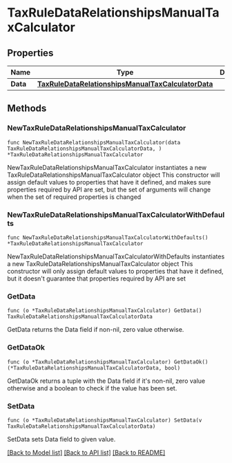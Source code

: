 # TaxRuleDataRelationshipsManualTaxCalculator

## Properties

Name | Type | Description | Notes
------------ | ------------- | ------------- | -------------
**Data** | [**TaxRuleDataRelationshipsManualTaxCalculatorData**](TaxRuleDataRelationshipsManualTaxCalculatorData.md) |  | 

## Methods

### NewTaxRuleDataRelationshipsManualTaxCalculator

`func NewTaxRuleDataRelationshipsManualTaxCalculator(data TaxRuleDataRelationshipsManualTaxCalculatorData, ) *TaxRuleDataRelationshipsManualTaxCalculator`

NewTaxRuleDataRelationshipsManualTaxCalculator instantiates a new TaxRuleDataRelationshipsManualTaxCalculator object
This constructor will assign default values to properties that have it defined,
and makes sure properties required by API are set, but the set of arguments
will change when the set of required properties is changed

### NewTaxRuleDataRelationshipsManualTaxCalculatorWithDefaults

`func NewTaxRuleDataRelationshipsManualTaxCalculatorWithDefaults() *TaxRuleDataRelationshipsManualTaxCalculator`

NewTaxRuleDataRelationshipsManualTaxCalculatorWithDefaults instantiates a new TaxRuleDataRelationshipsManualTaxCalculator object
This constructor will only assign default values to properties that have it defined,
but it doesn't guarantee that properties required by API are set

### GetData

`func (o *TaxRuleDataRelationshipsManualTaxCalculator) GetData() TaxRuleDataRelationshipsManualTaxCalculatorData`

GetData returns the Data field if non-nil, zero value otherwise.

### GetDataOk

`func (o *TaxRuleDataRelationshipsManualTaxCalculator) GetDataOk() (*TaxRuleDataRelationshipsManualTaxCalculatorData, bool)`

GetDataOk returns a tuple with the Data field if it's non-nil, zero value otherwise
and a boolean to check if the value has been set.

### SetData

`func (o *TaxRuleDataRelationshipsManualTaxCalculator) SetData(v TaxRuleDataRelationshipsManualTaxCalculatorData)`

SetData sets Data field to given value.



[[Back to Model list]](../README.md#documentation-for-models) [[Back to API list]](../README.md#documentation-for-api-endpoints) [[Back to README]](../README.md)


